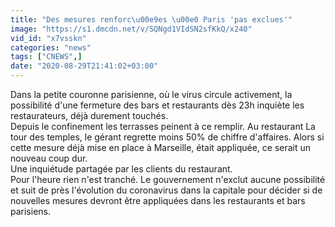 ```yaml
---
title: "Des mesures renforc\u00e9es \u00e0 Paris 'pas exclues'"
image: "https://s1.dmcdn.net/v/SQNgd1VIdSN2sfKkQ/x240"
vid_id: "x7vsskn"
categories: "news"
tags: ["CNEWS",]
date: "2020-08-29T21:41:02+03:00"
---
```

Dans la petite couronne parisienne, où le virus circule activement, la possibilité d'une fermeture des bars et restaurants dès 23h inquiète les restaurateurs, déjà durement touchés.  <br>Depuis le confinement les terrasses peinent à ce remplir. Au restaurant La tour des temples, le gérant regrette moins 50% de chiffre d'affaires. Alors si cette mesure déjà mise en place à Marseille, était appliquée, ce serait un nouveau coup dur.  <br>Une inquiétude partagée par les clients du restaurant.  <br>Pour l'heure rien n'est tranché. Le gouvernement n'exclut aucune possibilité et suit de près l'évolution du coronavirus dans la capitale pour décider si de nouvelles mesures devront être appliquées dans les restaurants et bars parisiens.
